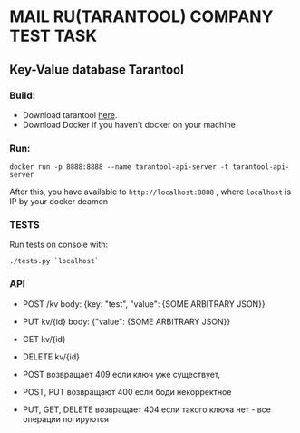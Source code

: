 # MAIL RU(TARANTOOL) COMPANY TEST TASK
## Key-Value database Tarantool


### Build:
- Download tarantool [here](https://www.tarantool.io/ru/).
- Download Docker if you haven't docker on your machine

### Run:
```
docker run -p 8888:8888 --name tarantool-api-server -t tarantool-api-server
```
After this, you have available to `http://localhost:8888` , where `localhost` is IP by your docker deamon

### TESTS
Run tests on console with:
```
./tests.py `localhost`
```

### API
- POST /kv body: {key: "test", "value": {SOME ARBITRARY JSON}} 
- PUT kv/{id} body: {"value": {SOME ARBITRARY JSON}} 
- GET kv/{id} 
- DELETE kv/{id} 

- POST возвращает 409 если ключ уже существует, 
- POST, PUT возвращают 400 если боди некорректное 
- PUT, GET, DELETE возвращает 404 если такого ключа нет - все операции логируются
